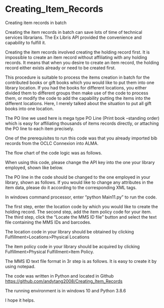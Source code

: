 # Creating_Item_Records
Creating item records in batch

Creating the item records in batch can save lots of time of technical services librarians. The Ex Libris API provided the convenience and capability to fulfill it.

Creating the item records involved creating the holding record first. It is impossible to create an item record without affiliating with any holding records. It means that when you desire to create an item record, the holding record either exists already or need to be created first.

This procedure is suitable to process the items creation in batch for the contributed books or gift books which you would like to put them into one library location. If you had the books for different locations, you either divided them to different groups then make use of the code to process them, or modify the code to add the capability putting the items into the different locations. Here, I merely talked about the situation to put all gift books into one location.

The PO line we used here is mega type PO Line (Print book –standing order) which is easy for affiliating thousands of items records directly, or attaching the PO line to each item precisely.

One of the prerequisites to run this code was that you already imported bib records from the OCLC Connexion into ALMA.

The flow chart of the code logic was as follows.



When using this code, please change the API key into the one your library employed, shown like below.



The PO line in the code should be changed to the one employed in your library, shown as follows. If you would like to change any attributes in the item data, please do it according to the corresponding XML tags.



In windows command processor, enter “python Main11.py” to run the code.



The first step, enter the location code by which you would like to create the holding record. The second step, add the item policy code for your item. The third step, click the “Locate the MMS ID file” button and select the text file containing the MMS IDs and barcodes.

The location code in your library should be obtained by clicking Fulfillment>Locations>Physical Locations



The item policy code in your library should be acquired by clicking Fulfillment>Physical Fulfillment>Item Policy.



The MMS ID text file format in 3r step is as follows. It is easy to create it by using notepad.



The code was written in Python and located in Github https://github.com/andytang2008/Creating_Item_Records

The running environment is in windows 10 and Python 3.8.6

I hope it helps.
